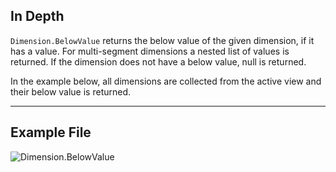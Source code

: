 ## In Depth
`Dimension.BelowValue` returns the below value of the given dimension, if it has a value. For multi-segment dimensions a nested list of values is returned. If the dimension does not have a below value, null is returned.

In the example below, all dimensions are collected from the active view and their below value is returned.
___
## Example File

![Dimension.BelowValue](./Revit.Elements.Dimension.BelowValue_img.jpg)